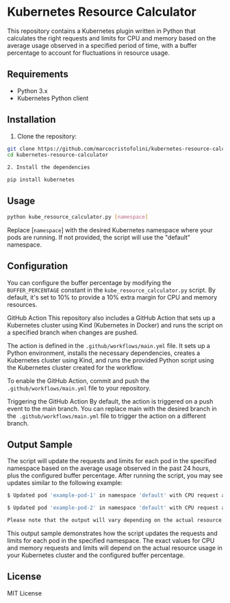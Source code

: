 # Kubernetes Resource Calculator

This repository contains a Kubernetes plugin written in Python that calculates the right requests and limits for CPU and memory based on the average usage observed in a specified period of time, with a buffer percentage to account for fluctuations in resource usage.

## Requirements

- Python 3.x
- Kubernetes Python client

## Installation

1. Clone the repository:

```bash
git clone https://github.com/marcocristofolini/kubernetes-resource-calculator.git
cd kubernetes-resource-calculator

2. Install the dependencies

pip install kubernetes
```

## Usage

```bash
python kube_resource_calculator.py [namespace]
```

Replace [`namespace`] with the desired Kubernetes namespace where your pods are running. If not provided, the script will use the "default" namespace.

## Configuration

You can configure the buffer percentage by modifying the `BUFFER_PERCENTAGE` constant in the `kube_resource_calculator.py` script. By default, it's set to 10% to provide a 10% extra margin for CPU and memory resources.

GitHub Action
This repository also includes a GitHub Action that sets up a Kubernetes cluster using Kind (Kubernetes in Docker) and runs the script on a specified branch when changes are pushed.

The action is defined in the `.github/workflows/main.yml` file. It sets up a Python environment, installs the necessary dependencies, creates a Kubernetes cluster using Kind, and runs the provided Python script using the Kubernetes cluster created for the workflow.

To enable the GitHub Action, commit and push the` .github/workflows/main.yml` file to your repository.

Triggering the GitHub Action
By default, the action is triggered on a push event to the main branch. You can replace main with the desired branch in the` .github/workflows/main.yml` file to trigger the action on a different branch.

## Output Sample

The script will update the requests and limits for each pod in the specified namespace based on the average usage observed in the past 24 hours, plus the configured buffer percentage. After running the script, you may see updates similar to the following example:

```bash
$ Updated pod 'example-pod-1' in namespace 'default' with CPU request and limit set to '1100m' and memory request and limit set to '512Mi'.

$ Updated pod 'example-pod-2' in namespace 'default' with CPU request and limit set to '600m' and memory request and limit set to '384Mi'.
```

```alert
Please note that the output will vary depending on the actual resource usage in your Kubernetes cluster and the configured buffer percentage.
```

This output sample demonstrates how the script updates the requests and limits for each pod in the specified namespace. The exact values for CPU and memory requests and limits will depend on the actual resource usage in your Kubernetes cluster and the configured buffer percentage.

## License

MIT License
